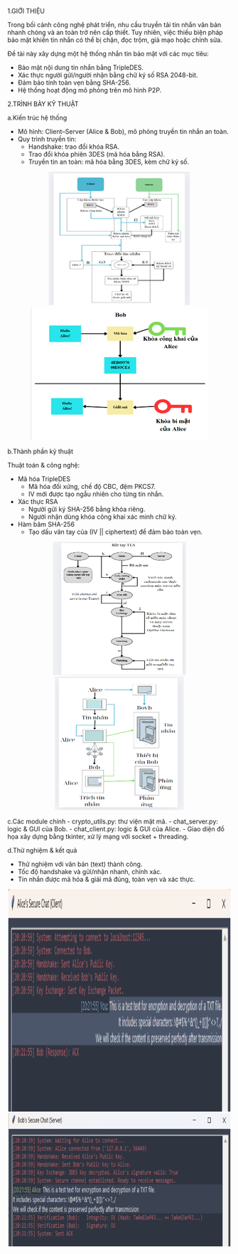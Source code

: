1.GIỚI THIỆU

Trong bối cảnh công nghệ phát triển, nhu cầu truyền tải tin nhắn văn bản nhanh chóng và an toàn trở nên cấp thiết. Tuy nhiên, việc thiếu biện pháp bảo mật khiến tin nhắn có thể bị chặn, đọc trộm, giả mạo hoặc chỉnh sửa.

Đề tài này xây dựng một hệ thống nhắn tin bảo mật với các mục tiêu:
- Bảo mật nội dung tin nhắn bằng TripleDES.
- Xác thực người gửi/người nhận bằng chữ ký số RSA 2048-bit.
- Đảm bảo tính toàn vẹn bằng SHA-256.
- Hệ thống hoạt động mô phỏng trên mô hình P2P.

2.TRÌNH BÀY KỸ THUẬT

a.Kiến trúc hệ thống
- Mô hình: Client–Server (Alice & Bob), mô phỏng truyền tin nhắn an toàn.
- Quy trình truyền tin:
  - Handshake: trao đổi khóa RSA.
  - Trao đổi khóa phiên 3DES (mã hóa bằng RSA).
  - Truyền tin an toàn: mã hóa bằng 3DES, kèm chữ ký số.
<p align="center">
  <img src="ANH/so_do_hoat_dong_chi_tiet.png" alt="" width="318px" height="300px"/>
  <img src="ANH/bieu_do_tong_the.png" alt="" width="400px" height="300px"/>
</p>


b.Thành phần kỹ thuật

Thuật toán & công nghệ:
- Mã hóa TripleDES
  - Mã hóa đối xứng, chế độ CBC, đệm PKCS7.
  - IV mới được tạo ngẫu nhiên cho từng tin nhắn.
- Xác thực RSA
  - Người gửi ký SHA-256 bằng khóa riêng.
  - Người nhận dùng khóa công khai xác minh chữ ký.
- Hàm băm SHA-256
  - Tạo dấu vân tay của (IV || ciphertext) để đảm bảo toàn vẹn.
<p align="center">
  <img src="ANH/so_do_luong_du_lieu.png" alt="" width="300px" height="300px"/>
  <img src="ANH/luong_du_lieu_gui_nhan.png" alt="" width="290px" height="300px"/>
</p>
c.Các module chính
- crypto_utils.py: thư viện mật mã.
- chat_server.py: logic & GUI của Bob.
- chat_client.py: logic & GUI của Alice.
- Giao diện đồ họa xây dựng bằng tkinter, xử lý mạng với socket + threading.

d.Thử nghiệm & kết quả
- Thử nghiệm với văn bản (text) thành công.
- Tốc độ handshake và gửi/nhận nhanh, chính xác.
- Tin nhắn được mã hóa & giải mã đúng, toàn vẹn và xác thực.
<p align="center">
  <img src="ANH/kq_alice.png" alt="" width="500px" height="500px"/>
  <img src="ANH/kq_bob.png" alt="" width="500px" height="300px"/>
</p>
